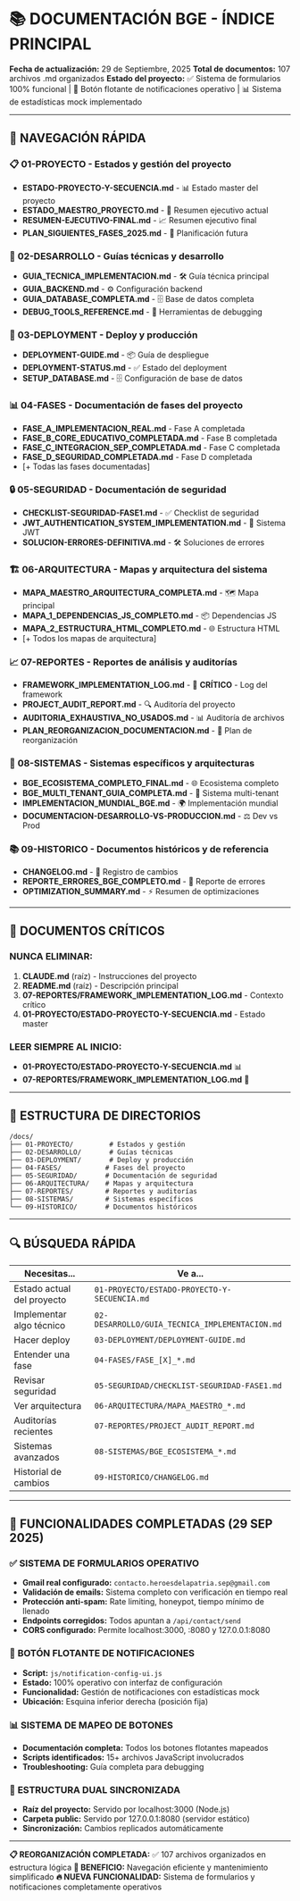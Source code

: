 # 📚 DOCUMENTACIÓN BGE - ÍNDICE PRINCIPAL

**Fecha de actualización:** 29 de Septiembre, 2025
**Total de documentos:** 107 archivos .md organizados
**Estado del proyecto:** ✅ Sistema de formularios 100% funcional | 🔔 Botón flotante de notificaciones operativo | 📊 Sistema de estadísticas mock implementado

---

## 🎯 NAVEGACIÓN RÁPIDA

### 📋 **01-PROYECTO** - Estados y gestión del proyecto
- **ESTADO-PROYECTO-Y-SECUENCIA.md** - 📊 Estado master del proyecto
- **ESTADO_MAESTRO_PROYECTO.md** - 🎯 Resumen ejecutivo actual
- **RESUMEN-EJECUTIVO-FINAL.md** - 📈 Resumen ejecutivo final
- **PLAN_SIGUIENTES_FASES_2025.md** - 🚀 Planificación futura

### 🔧 **02-DESARROLLO** - Guías técnicas y desarrollo
- **GUIA_TECNICA_IMPLEMENTACION.md** - 🛠️ Guía técnica principal
- **GUIA_BACKEND.md** - ⚙️ Configuración backend
- **GUIA_DATABASE_COMPLETA.md** - 🗄️ Base de datos completa
- **DEBUG_TOOLS_REFERENCE.md** - 🐛 Herramientas de debugging

### 🚀 **03-DEPLOYMENT** - Deploy y producción
- **DEPLOYMENT-GUIDE.md** - 📦 Guía de despliegue
- **DEPLOYMENT-STATUS.md** - ✅ Estado del deployment
- **SETUP_DATABASE.md** - 🗄️ Configuración de base de datos

### 📊 **04-FASES** - Documentación de fases del proyecto
- **FASE_A_IMPLEMENTACION_REAL.md** - Fase A completada
- **FASE_B_CORE_EDUCATIVO_COMPLETADA.md** - Fase B completada
- **FASE_C_INTEGRACION_SEP_COMPLETADA.md** - Fase C completada
- **FASE_D_SEGURIDAD_COMPLETADA.md** - Fase D completada
- [+ Todas las fases documentadas]

### 🔒 **05-SEGURIDAD** - Documentación de seguridad
- **CHECKLIST-SEGURIDAD-FASE1.md** - ✅ Checklist de seguridad
- **JWT_AUTHENTICATION_SYSTEM_IMPLEMENTATION.md** - 🔐 Sistema JWT
- **SOLUCION-ERRORES-DEFINITIVA.md** - 🛠️ Soluciones de errores

### 🏗️ **06-ARQUITECTURA** - Mapas y arquitectura del sistema
- **MAPA_MAESTRO_ARQUITECTURA_COMPLETA.md** - 🗺️ Mapa principal
- **MAPA_1_DEPENDENCIAS_JS_COMPLETO.md** - 📦 Dependencias JS
- **MAPA_2_ESTRUCTURA_HTML_COMPLETO.md** - 🌐 Estructura HTML
- [+ Todos los mapas de arquitectura]

### 📈 **07-REPORTES** - Reportes de análisis y auditorías
- **FRAMEWORK_IMPLEMENTATION_LOG.md** - 🎯 **CRÍTICO** - Log del framework
- **PROJECT_AUDIT_REPORT.md** - 🔍 Auditoría del proyecto
- **AUDITORIA_EXHAUSTIVA_NO_USADOS.md** - 📊 Auditoría de archivos
- **PLAN_REORGANIZACION_DOCUMENTACION.md** - 📁 Plan de reorganización

### 🌟 **08-SISTEMAS** - Sistemas específicos y arquitecturas
- **BGE_ECOSISTEMA_COMPLETO_FINAL.md** - 🌐 Ecosistema completo
- **BGE_MULTI_TENANT_GUIA_COMPLETA.md** - 🏢 Sistema multi-tenant
- **IMPLEMENTACION_MUNDIAL_BGE.md** - 🌍 Implementación mundial
- **DOCUMENTACION-DESARROLLO-VS-PRODUCCION.md** - ⚖️ Dev vs Prod

### 📚 **09-HISTORICO** - Documentos históricos y de referencia
- **CHANGELOG.md** - 📝 Registro de cambios
- **REPORTE_ERRORES_BGE_COMPLETO.md** - 🐛 Reporte de errores
- **OPTIMIZATION_SUMMARY.md** - ⚡ Resumen de optimizaciones

---

## 🚨 DOCUMENTOS CRÍTICOS

### **NUNCA ELIMINAR:**
1. **CLAUDE.md** (raíz) - Instrucciones del proyecto
2. **README.md** (raíz) - Descripción principal
3. **07-REPORTES/FRAMEWORK_IMPLEMENTATION_LOG.md** - Contexto crítico
4. **01-PROYECTO/ESTADO-PROYECTO-Y-SECUENCIA.md** - Estado master

### **LEER SIEMPRE AL INICIO:**
- **01-PROYECTO/ESTADO-PROYECTO-Y-SECUENCIA.md** 📊
- **07-REPORTES/FRAMEWORK_IMPLEMENTATION_LOG.md** 🎯

---

## 📁 ESTRUCTURA DE DIRECTORIOS

```
/docs/
├── 01-PROYECTO/         # Estados y gestión
├── 02-DESARROLLO/       # Guías técnicas
├── 03-DEPLOYMENT/       # Deploy y producción
├── 04-FASES/           # Fases del proyecto
├── 05-SEGURIDAD/       # Documentación de seguridad
├── 06-ARQUITECTURA/    # Mapas y arquitectura
├── 07-REPORTES/        # Reportes y auditorías
├── 08-SISTEMAS/        # Sistemas específicos
└── 09-HISTORICO/       # Documentos históricos
```

---

## 🔍 BÚSQUEDA RÁPIDA

| Necesitas... | Ve a... |
|--------------|---------|
| Estado actual del proyecto | `01-PROYECTO/ESTADO-PROYECTO-Y-SECUENCIA.md` |
| Implementar algo técnico | `02-DESARROLLO/GUIA_TECNICA_IMPLEMENTACION.md` |
| Hacer deploy | `03-DEPLOYMENT/DEPLOYMENT-GUIDE.md` |
| Entender una fase | `04-FASES/FASE_[X]_*.md` |
| Revisar seguridad | `05-SEGURIDAD/CHECKLIST-SEGURIDAD-FASE1.md` |
| Ver arquitectura | `06-ARQUITECTURA/MAPA_MAESTRO_*.md` |
| Auditorías recientes | `07-REPORTES/PROJECT_AUDIT_REPORT.md` |
| Sistemas avanzados | `08-SISTEMAS/BGE_ECOSISTEMA_*.md` |
| Historial de cambios | `09-HISTORICO/CHANGELOG.md` |

---

## 🎯 FUNCIONALIDADES COMPLETADAS (29 SEP 2025)

### ✅ **SISTEMA DE FORMULARIOS OPERATIVO**
- **Gmail real configurado:** `contacto.heroesdelapatria.sep@gmail.com`
- **Validación de emails:** Sistema completo con verificación en tiempo real
- **Protección anti-spam:** Rate limiting, honeypot, tiempo mínimo de llenado
- **Endpoints corregidos:** Todos apuntan a `/api/contact/send`
- **CORS configurado:** Permite localhost:3000, :8080 y 127.0.0.1:8080

### 🔔 **BOTÓN FLOTANTE DE NOTIFICACIONES**
- **Script:** `js/notification-config-ui.js`
- **Estado:** 100% operativo con interfaz de configuración
- **Funcionalidad:** Gestión de notificaciones con estadísticas mock
- **Ubicación:** Esquina inferior derecha (posición fija)

### 📊 **SISTEMA DE MAPEO DE BOTONES**
- **Documentación completa:** Todos los botones flotantes mapeados
- **Scripts identificados:** 15+ archivos JavaScript involucrados
- **Troubleshooting:** Guía completa para debugging

### 🎯 **ESTRUCTURA DUAL SINCRONIZADA**
- **Raíz del proyecto:** Servido por localhost:3000 (Node.js)
- **Carpeta public:** Servido por 127.0.0.1:8080 (servidor estático)
- **Sincronización:** Cambios replicados automáticamente

---

**📋 REORGANIZACIÓN COMPLETADA:** ✅ 107 archivos organizados en estructura lógica
**🎯 BENEFICIO:** Navegación eficiente y mantenimiento simplificado
**🔥 NUEVA FUNCIONALIDAD:** Sistema de formularios y notificaciones completamente operativos